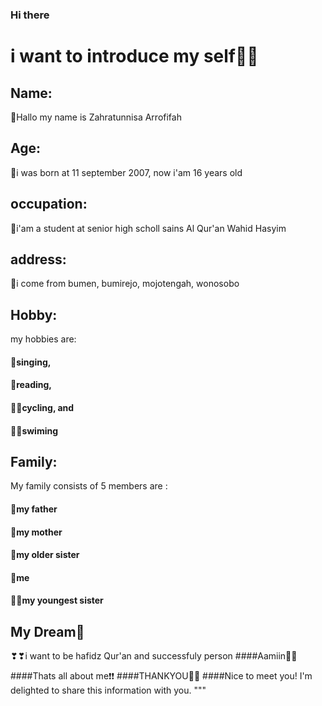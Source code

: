 ### Hi there 
# i want to introduce my self🧍‍♀️

## Name:
👧Hallo my name is Zahratunnisa Arrofifah

## Age:
🎈i was born at 11 september 2007, 
now i'am 16 years old

## occupation:
🏫i'am a student at senior high scholl sains Al Qur'an Wahid Hasyim
## address:
🏡i come from bumen, bumirejo, mojotengah, wonosobo
## Hobby:
my hobbies are:
#### 🎤singing, 
#### 📖reading, 
#### 🚴‍♀️cycling, and 
#### 🏊‍♀️swiming
## Family:
My family consists of 5 members are :
#### 👨my father
#### 👩my mother
#### 🧕my older sister
#### 👧me
#### 👧🏽my youngest sister
## My Dream💫
❣❣i want to be hafidz Qur'an and successfuly person
####Aamiin🤲🤲

####Thats all about me❗❗
####THANKYOU🤍🤍
####Nice to meet you! I'm delighted to share this information with you.
"""
    
   
<!--
**zhrraffh/zhrraffh** is a ✨ _special_ ✨ repository because its `README.md` (this file) appears on your GitHub profile.

Here are some ideas to get you started:

- 🔭 I’m currently working on ...
- 🌱 I’m currently learning ...
- 👯 I’m looking to collaborate on ...
- 🤔 I’m looking for help with ...
- 💬 Ask me about ...
- 📫 How to reach me: ...
- 😄 Pronouns: ...
- ⚡ Fun fact: ...
-->
